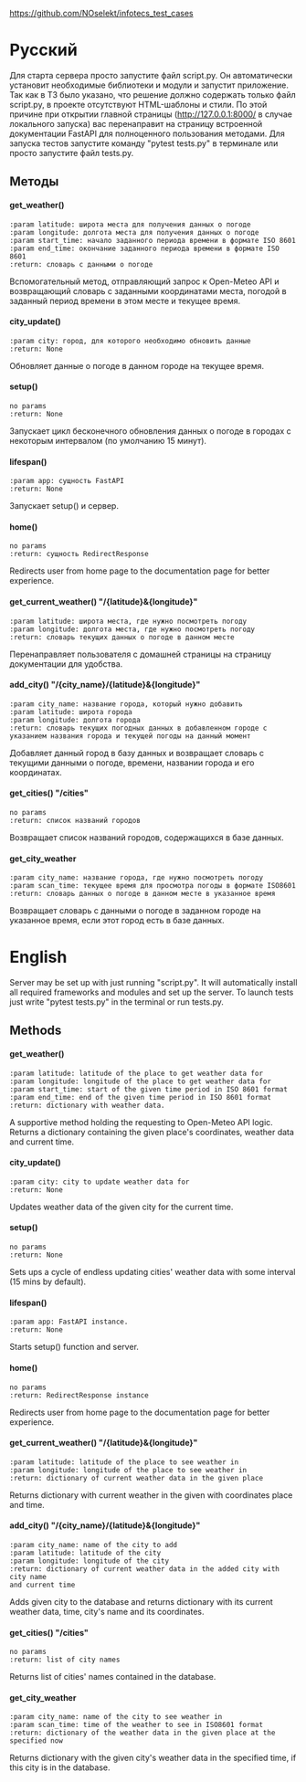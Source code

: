 https://github.com/NOselekt/infotecs_test_cases
# Русский
Для старта сервера просто запустите файл script.py. Он автоматически установит необходимые библиотеки и модули и запустит приложение. 
Так как в ТЗ было указано, что решение должно содержать только файл script.py, в проекте отсутствуют HTML-шаблоны и стили. По этой причине при открытии главной страницы 
(http://127.0.0.1:8000/ в случае локального запуска) вас перенаправит на страницу встроенной документации FastAPI для полноценного пользования методами.
Для запуска тестов запустите команду "pytest tests.py" в терминале или просто запустите файл tests.py.
## Методы
#### get_weather()
	:param latitude: широта места для получения данных о погоде
	:param longitude: долгота места для получения данных о погоде
	:param start_time: начало заданного периода времени в формате ISO 8601
	:param end_time: окончание заданного периода времени в формате ISO 8601
	:return: словарь с данными о погоде
Вспомогательный метод, отправляющий запрос к Open-Meteo API и возвращающий словарь с заданными координатами места, погодой в заданный период времени в этом месте и текущее время.
#### city_update()
	:param city: город, для которого необходимо обновить данные
	:return: None
Обновляет данные о погоде в данном городе на текущее время.
#### setup()
	no params
	:return: None
Запускает цикл бесконечного обновления данных о погоде в городах с некоторым интервалом (по умолчанию 15 минут).
#### lifespan()
	:param app: сущность FastAPI
	:return: None
Запускает setup() и сервер.
#### home()
	no params
	:return: сущность RedirectResponse
Redirects user from home page to the documentation page for better experience.
#### get_current_weather() "/{latitude}&{longitude}"
	:param latitude: широта места, где нужно посмотреть погоду
	:param longitude: долгота места, где нужно посмотреть погоду
	:return: словарь текущих данных о погоде в данном месте
Перенаправляет пользователя с домашней страницы на страницу документации для удобства.
#### add_city() "/{city_name}/{latitude}&{longitude}"
	:param city_name: название города, который нужно добавить
	:param latitude: широта города
	:param longitude: долгота города
	:return: словарь текущих погодных данных в добавленном городе с указанием названия города и текущей погоды на данный момент
Добавляет данный город в базу данных и возвращает словарь с текущими данными о погоде, времени, названии города и его координатах.
#### get_cities() "/cities"
	no params
	:return: список названий городов
Возвращает список названий городов, содержащихся в базе данных.
#### get_city_weather
	:param city_name: название города, где нужно посмотреть погоду
	:param scan_time: текущее время для просмотра погоды в формате ISO8601
	:return: словарь данных о погоде в данном месте в указанное время
Возвращает словарь с данными о погоде в заданном городе на указанное время, если этот город есть в базе данных.

# English
Server may be set up with just running "script.py". It will automatically install all required frameworks and modules and set up the server.
To launch tests just write "pytest tests.py" in the terminal or run tests.py.
## Methods
#### get_weather()
	:param latitude: latitude of the place to get weather data for
	:param longitude: longitude of the place to get weather data for
	:param start_time: start of the given time period in ISO 8601 format
	:param end_time: end of the given time period in ISO 8601 format
	:return: dictionary with weather data.
A supportive method holding the requesting to Open-Meteo API logic. Returns a dictionary containing the given place's coordinates, weather data and current time.
#### city_update()
	:param city: city to update weather data for
	:return: None
Updates weather data of the given city for the current time.
#### setup()
	no params
	:return: None
Sets ups a cycle of endless updating cities' weather data with some interval (15 mins by default).
#### lifespan()
	:param app: FastAPI instance.
	:return: None
Starts setup() function and server.
#### home()
	no params
	:return: RedirectResponse instance
Redirects user from home page to the documentation page for better experience.
#### get_current_weather() "/{latitude}&{longitude}"
	:param latitude: latitude of the place to see weather in
	:param longitude: longitude of the place to see weather in
	:return: dictionary of current weather data in the given place
Returns dictionary with current weather in the given with coordinates place and time.
#### add_city() "/{city_name}/{latitude}&{longitude}"
	:param city_name: name of the city to add
	:param latitude: latitude of the city
	:param longitude: longitude of the city
	:return: dictionary of current weather data in the added city with city name
	and current time
Adds given city to the database and returns dictionary with its current weather data, time, city's name and its coordinates.
#### get_cities() "/cities"
	no params
	:return: list of city names
Returns list of cities' names contained in the database.
#### get_city_weather
	:param city_name: name of the city to see weather in
	:param scan_time: time of the weather to see in ISO8601 format
	:return: dictionary of the weather data in the given place at the specified now
Returns dictionary with the given city's weather data in the specified time, if this city is in the database.
